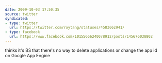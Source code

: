 ```yaml
---
date: 2009-10-03 17:50:35
source: twitter
syndicated:
- type: twitter
  url: https://twitter.com/roytang/statuses/4583662941/
- type: facebook
  url: https://www.facebook.com/10155666240078912/posts/145676038802
---
```


thinks it's BS that there's no way to delete applications or change the app id on Google App Engine